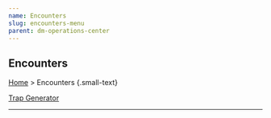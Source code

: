 ```yaml
---
name: Encounters
slug: encounters-menu
parent: dm-operations-center
---
```

## Encounters
[Home](dm-operations-center) > Encounters {.small-text}

<div class="menu-container">
    <a href="trap-generator">Trap Generator</a>
</div>
<hr/>